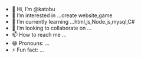 - 👋 Hi, I’m @katobu
- 👀 I’m interested in ...create website,game
- 🌱 I’m currently learning ...html,js,Node.js,mysql,C#
- 💞️ I’m looking to collaborate on ...
- 📫 How to reach me ...
- 😄 Pronouns: ...
- ⚡ Fun fact: ...

<!---
katobu/katobu is a ✨ special ✨ repository because its `README.md` (this file) appears on your GitHub profile.
You can click the Preview link to take a look at your changes.
--->
